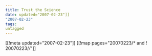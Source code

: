 ```yaml
---
title: Trust the Science
date: updated="2007-02-23"]]
"2007-02-23"
tags:
untagged
---
```

[[!meta updated="2007-02-23"]]
[[!map pages="20070223/* and ! 20070223/*/*"]]
